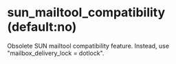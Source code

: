 # sun_mailtool_compatibility (default:no) 


Obsolete SUN mailtool compatibility feature. Instead, use
"mailbox_delivery_lock = dotlock".



